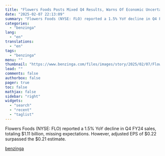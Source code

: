 ```yaml
---
title: "Flowers Foods Posts Mixed Q4 Results, Warns Of Economic Uncertainty Ahead"
date: "2025-02-07 22:13:09"
summary: "Flowers Foods (NYSE: FLO) reported a 1.5% YoY decline in Q4 FY24 sales, totaling $1.11 billion, missing expectations. However, adjusted EPS of $0.22 surpassed the $0.21 estimate."
categories:
  - "benzinga"
lang:
  - "en"
translations:
  - "en"
tags:
  - "benzinga"
menu: ""
thumbnail: "https://www.benzinga.com/files/images/story/2025/02/07/Flower-Foods.jpeg"
lead: ""
comments: false
authorbox: false
pager: true
toc: false
mathjax: false
sidebar: "right"
widgets:
  - "search"
  - "recent"
  - "taglist"
---
```


Flowers Foods (NYSE: FLO) reported a 1.5% YoY decline in Q4 FY24 sales, totaling $1.11 billion, missing expectations. However, adjusted EPS of $0.22 surpassed the $0.21 estimate.

[benzinga](https://www.benzinga.com/25/02/43560253/flowers-foods-posts-mixed-q4-results-warns-of-economic-uncertainty-ahead)
